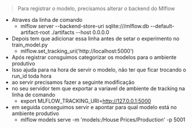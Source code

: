 > Para registrar o modelo, precisamos alterar o backend do Mlflow
- Atraves da linha de comando
  - mlflow server --backend-store-uri sqlite:///mlflow.db --default-artifact-root ./artifacts --host 0.0.0.0
- Depois tem que adicionar essa linha antes de setar o experimento no train_model.py
  - mlflow.set_tracking_uri('http://localhost:5000')
- Após registrar consguimos categorizar os modelos para o ambiente produtivo
- Isso ajuda para na hora de servir o modelo, não ter que ficar trocando o run_id toda hora
- ao servir precisamos fazer a seguinte modificação
- no seu servidor tem que exportar a variavel de ambiente de tracking na linha de comando 
  - export MLFLOW_TRACKING_URI=http://127.0.0.1:5000
- em seguida conseguimos servir e apontar para qual modelo está no ambiente produtivo
  - mlflow models serve -m 'models:/House Prices/Production' -p 5001